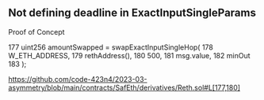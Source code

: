 ## Not defining deadline in ExactInputSingleParams 


Proof of Concept

  177        uint256 amountSwapped = swapExactInputSingleHop(
  178                        W_ETH_ADDRESS,
  179                        rethAddress(),
  180                        500,
  181                        msg.value,
  182                        minOut
  183                    );



https://github.com/code-423n4/2023-03-asymmetry/blob/main/contracts/SafEth/derivatives/Reth.sol#L[177,180]
